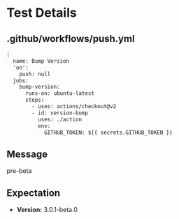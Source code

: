 # Test Details
## .github/workflows/push.yml
```YAML
|
  name: Bump Version
  'on':
    push: null
  jobs:
    bump-version:
      runs-on: ubuntu-latest
      steps:
        - uses: actions/checkout@v2
        - id: version-bump
          uses: ./action
          env:
            GITHUB_TOKEN: ${{ secrets.GITHUB_TOKEN }}

```
## Message
pre-beta
## Expectation
- **Version:** 3.0.1-beta.0
